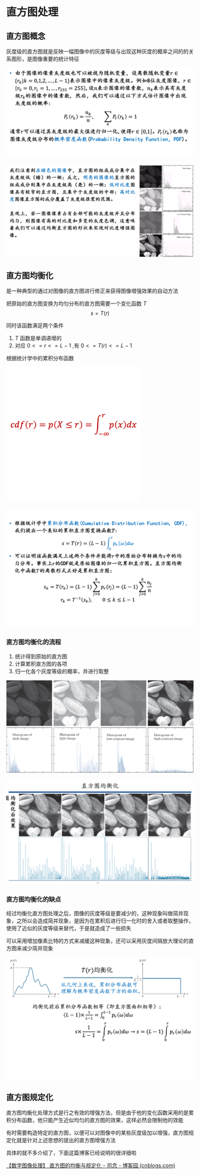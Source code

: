 # 直方图处理

## 直方图概念

灰度级的直方图就是反映一幅图像中的灰度等级与出现这种灰度的概率之间的的关系图形，是图像重要的统计特征

![直方图](./image-20221120095946573.png)

![不同特征图片的灰度图](./image-20221120100053773.png)





## 直方图均衡化

是一种典型的通过对图像的直方图进行修正来获得图像增强效果的自动方法

把原始的直方图变换为均匀分布的直方图需要一个变化函数 $T$
$$
s=T(r)
$$


同时该函数满足两个条件

1. $T$ 函数是单调递增的
2. 对应 $0<=r<=L-1$ ,有 $0<=T(r)<=L-1$



根据统计学中的累积分布函数

<img src="./image-20221120100846321.png" alt="累积分布函数" style="zoom:50%;" />

![累积直方图变化函数](./image-20221120100820759.png)

### 直方图均衡化的流程

1. 统计得到原始的直方图
2. 计算累积直方图的各项
3. 归一化各个灰度等级的概率，并进行取整

![原图](./image-20221120101125147.png)



![均衡化后](./image-20221120101147121.png)

### 直方图均衡化的缺点

经过均衡化直方图处理之后，图像的灰度等级是要减少的，这种现象叫做简并现象，之所以会造成简并现象，是因为在累积后进行归一化时的舍入或者取整操作，使用了近似的灰度等级来替代，于是就造成了一些损失

可以采用增加像素比特的方式来减缓这种现象，还可以采用灰度间隔放大理论的直方图来减少简并现象

![均衡化的数学意义](./image-20221120101719197.png)





## 直方图规定化

直方图均衡化处理方式是行之有效的增强方法，但是由于他的变化函数采用的是累积分布函数，他只能产生近似均匀的直方图的效果，这样必然会限制他的效能

有时需要构造特定的直方图，以便可以对图像中的某些灰度级加以增强，直方图规定化就是针对上述思想的提出的直方图增强方法



具体的就不多介绍了，下面这篇博客已经说明的很详细啦

[【数字图像处理】 直方图的均衡与规定化 - 司念 - 博客园 (cnblogs.com)](https://www.cnblogs.com/recoverableTi/p/13294497.html)